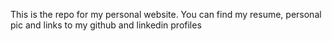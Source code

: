 This is the repo for my personal website.
You can find my resume, personal pic and links to my github and linkedin profiles 
